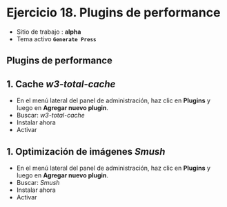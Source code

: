# Ejercicio 18.  Plugins de performance

- Sitio de trabajo : **alpha**
- Tema activo **`Generate Press`**

## Plugins de performance


## 1. Cache  _w3-total-cache_
- En el menú lateral del panel de administración, haz clic en **Plugins** y luego en **Agregar nuevo plugin**.
- Buscar: _w3-total-cache_
- Instalar ahora
- Activar





## 1. Optimización de imágenes  _Smush_
- En el menú lateral del panel de administración, haz clic en **Plugins** y luego en **Agregar nuevo plugin**.
- Buscar: _Smush_
- Instalar ahora
- Activar




<!--stackedit_data:
eyJoaXN0b3J5IjpbLTE3MzUwMzA0MTIsNDY1MjM0MzIwXX0=
-->